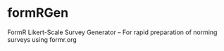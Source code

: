 # formRGen
FormR Likert-Scale Survey Generator – For rapid preparation of norming surveys using formr.org
